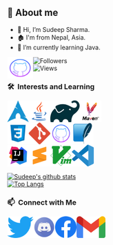 ## 🤠 About me
- 👋 Hi, I’m Sudeep Sharma.    
- 🏚️ I'm from Nepal, Asia.
- 🌱 I’m currently learning Java.

<img align="left" alt="Arch Linux" height="50px" width="60px" src="https://github.com/Sudeep-Sharma0-0/Sudeep-Sharma0-0/blob/master/Icon%20SVG/github.png"/>

![Followers](https://img.shields.io/github/followers/Sudeep-Sharma0-0?style=flat)\
![Views](https://img.shields.io/github/watchers/Sudeep-Sharma0-0/Sudeep-Sharma0-0?style=flat)

### 🛠 &nbsp;Interests and Learning
<a href="#">
  <img align="left" alt="Arch Linux" height="50px" src="https://github.com/Sudeep-Sharma0-0/Sudeep-Sharma0-0/blob/master/Icon%20SVG/archlinux.png"/>
</a>
<a href="#">
  <img align="left" alt="Arch Linux" height="50px" src="https://github.com/Sudeep-Sharma0-0/Sudeep-Sharma0-0/blob/master/Icon%20SVG/java.png"/>
</a>
<a href="#">
  <img align="left" alt="Arch Linux" height="50px" src="https://github.com/Sudeep-Sharma0-0/Sudeep-Sharma0-0/blob/master/Icon%20SVG/gradle.png"/>
</a>
<a href="#">
  <img align="left" alt="Arch Linux" height="50px" src="https://github.com/Sudeep-Sharma0-0/Sudeep-Sharma0-0/blob/master/Icon%20SVG/maven.png"/>
</a>
<br><br><br>
<a href="#">
  <img align="left" alt="Arch Linux" height="50px" src="https://github.com/Sudeep-Sharma0-0/Sudeep-Sharma0-0/blob/master/Icon%20SVG/css3.png"/>
</a>
<a href="#">
  <img align="left" alt="Arch Linux" height="50px" src="https://github.com/Sudeep-Sharma0-0/Sudeep-Sharma0-0/blob/master/Icon%20SVG/git.png"/>
</a>
<a href="#">
  <img align="left" alt="Arch Linux" height="50px" src="https://github.com/Sudeep-Sharma0-0/Sudeep-Sharma0-0/blob/master/Icon%20SVG/github.png"/>
</a>                                  
<a href="#">
  <img align="left" alt="Arch Linux" height="50px" src="https://github.com/Sudeep-Sharma0-0/Sudeep-Sharma0-0/blob/master/Icon%20SVG/sqlite.png"/>
</a>
<br><br><br>
<a href="#">
  <img align="left" alt="Arch Linux" height="50px" src="https://github.com/Sudeep-Sharma0-0/Sudeep-Sharma0-0/blob/master/Icon%20SVG/intellijidea.svg"/>
</a>
<a href="#">
  <img align="left" alt="Arch Linux" height="50px" src="https://github.com/Sudeep-Sharma0-0/Sudeep-Sharma0-0/blob/master/Icon%20SVG/sublimetext.png"/>
</a>
<a href="#">
  <img align="left" alt="Arch Linux" height="50px" src="https://github.com/Sudeep-Sharma0-0/Sudeep-Sharma0-0/blob/master/Icon%20SVG/vim.png"/>
</a>
<a href="#">
  <img align="left" alt="Arch Linux" height="50px" src="https://github.com/Sudeep-Sharma0-0/Sudeep-Sharma0-0/blob/master/Icon%20SVG/visualstudiocode.png"/>
</a><br><br><br>

[![Sudeep's github stats](https://github-readme-stats.vercel.app/api?username=Sudeep-Sharma0-0&count_private=true&show_icons=true&theme=radical&hide_rank=false)](https://github.com/anuraghazra/github-readme-stats)\
[![Top Langs](https://github-readme-stats.vercel.app/api/top-langs/?username=Sudeep-Sharma0-0&theme=gotham)](https://github.com/Sudeep-Sharma0-0/github-readme-stats)

### 📫 &nbsp;Connect with Me
<a href="https://twitter.com/SudipSharma101">
  <img align="left" alt="Sudeep Sharma | Twitter" height="50px" src="https://github.com/Sudeep-Sharma0-0/Sudeep-Sharma0-0/blob/master/Icon%20SVG/twitter.png" />
</a>
<a href="https://discord.com/channels/@me/613770557686546434">
  <img align="left" alt="Sudeep's Discord" height="50px" src="https://github.com/Sudeep-Sharma0-0/Sudeep-Sharma0-0/blob/master/Icon%20SVG/discord.png" />
</a>
<a href="https://www.facebook.com/sudeep.sharma.50702">
  <img align="left" alt="Sudeep's Facebook" height="50px" src="https://github.com/Sudeep-Sharma0-0/Sudeep-Sharma0-0/blob/master/Icon%20SVG/facebook.png" />
</a>
<a href="mailto:sharma.sudip1122@gmail.com">
  <img align="left" alt="Gmail" height="50px" src="https://github.com/Sudeep-Sharma0-0/Sudeep-Sharma0-0/blob/master/Icon%20SVG/gmail.png" />
</a>
